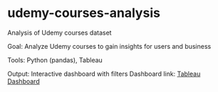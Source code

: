 # udemy-courses-analysis
Analysis of Udemy courses dataset 

Goal: Analyze Udemy courses to gain insights for users and business

Tools: Python (pandas), Tableau

Output: Interactive dashboard with filters
Dashboard link: [Tableau Dashboard](https://public.tableau.com/app/profile/denys.semenets/viz/Udemycoursesfastvisualization/Dashboard1)
